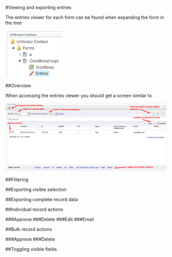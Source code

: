 #Viewing and exporting entries

The entries viewer for each form can be found when expanding the form in the tree

![Tree](tree.png)

##Overview

When accessing the entries viewer you should get a screen similar to

![Entries viewer](EntriesViewer.png)

##Filtering

##Exporting visible selection

##Exporting complete record data

##Individual record actions

###Approve
###Delete
###Edit
###Email

##Bulk record actions

###Approve
###Delete

##Toggling visible fields




